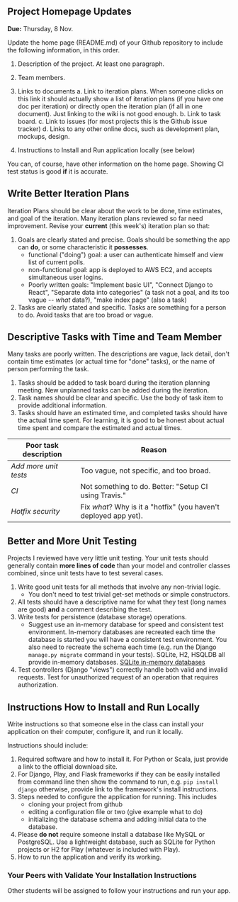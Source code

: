 ## Project Homepage Updates

**Due:** Thursday, 8 Nov.

Update the home page (README.md) of your Github repository to
include the following information, in this order.

1. Description of the project.  At least one paragraph.

2. Team members.

3. Links to documents
   a. Link to iteration plans.  When someone clicks on this link it should actually show a list of iteration plans (if you have one doc per iteration) or directly open the iteration plan (if all in one document).  Just linking to the wiki is not good enough.
   b. Link to task board.
   c. Link to issues (for most projects this is the Github issue tracker)
   d. Links to any other online docs, such as development plan, mockups, design.

4. Instructions to Install and Run application locally (see below)

You can, of course, have other information on the home page. Showing CI test status is good **if** it is accurate.

## Write Better Iteration Plans

Iteration Plans should be clear about the work to be done, time estimates, and goal of the iteration.
Many iteration plans reviewed so far need improvement.  Revise your **current** (this week's) iteration plan so that:

1. Goals are clearly stated and precise.  Goals should be something the app can **do**, or some characteristic it **possesses**.
    * functional ("doing") goal:  a user can authenticate himself and view list of current polls.
    * non-functional goal: app is deployed to AWS EC2, and accepts simultaneous user logins.
    * Poorly written goals: "Implement basic UI", "Connect Django to React", "Separate data into categories" (a task not a goal, and its too vague -- *what* data?), "make index page" (also a task)
2. Tasks are clearly stated and specific.  Tasks are something for a person to do.  Avoid tasks that are too broad or vague.

## Descriptive Tasks with Time and Team Member

Many tasks are poorly written. The descriptions are vague, lack detail, don't contain time estimates (or actual time for "done" tasks), or the name of person performing the task.

1. Tasks should be added to task board during the iteration planning meeting. New unplanned tasks can be added during the iteration.
2. Task names should be clear and specific.  Use the body of task item to provide additional information.
3. Tasks should have an estimated time, and completed tasks should have the actual time spent.  For learning, it is good to be honest about actual time spent and compare the estimated and actual times.

| Poor task description |  Reason |
|-----------------------|---------|
| *Add more unit tests*   | Too vague, not specific, and too broad. |
| *CI*                    | Not something to do. Better: "Setup CI using Travis." |
| *Hotfix security*       | Fix *what*? Why is it a "hotfix" (you haven't deployed app yet). |


## Better and More Unit Testing

Projects I reviewed have very little unit testing.
Your unit tests should generally contain **more lines of code** than your
model and controller classes combined, since unit tests have to test several cases.

1. Write good unit tests for all methods that involve any non-trivial logic.
   * You don't need to test trivial get-set methods or simple constructors.
2. All tests should have a descriptive name for what they test (long names are good) **and** a comment describing the test.
3. Write tests for persistence (database storage) operations. 
   * Suggest use an in-memory database for speed and consistent test environment. In-memory databases are recreated each time the database is started you will have a consistent test environment. You also need to recreate the schema each time (e.g. run the Django `manage.py migrate` command in your tests). SQLite, H2, HSQLDB all provide in-memory databases.  [SQLite in-memory databases](https://www.sqlite.org/inmemorydb.html)
5. Test controllers (Django "views") correctly handle both valid and invalid requests.  Test for unauthorized request of an operation that requires authorization.

## Instructions How to Install and Run Locally

Write instructions so that someone else in the class can install your application on
their computer, configure it, and run it locally.

Instructions should include:

1. Required software and how to install it.  For Python or Scala, just provide a link to the official download site. 
2. For Django, Play, and Flask frameworks if they can be easily installed from command line then show the command to run, e.g. `pip install django` otherwise, provide link to the framework's install instructions.
3. Steps needed to configure the application for running.  This includes 
   * cloning your project from github
   * editing a configuration file or two (give example what to do)
   * initializing the database schema and adding initial data to the database.
4.  Please **do not** require someone install a database like MySQL or PostgreSQL.  Use a lightweight database, such as SQLite for Python projects or H2 for Play (whatever is included with Play).
5. How to run the application and verify its working.

### Your Peers with Validate Your Installation Instructions

Other students will be assigned to follow your instructions and run your app.
